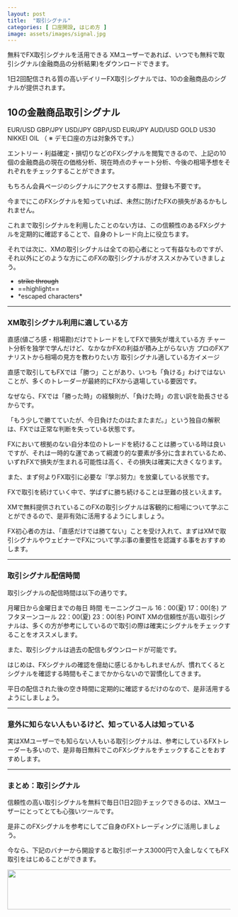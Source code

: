 ```yaml
---
layout: post
title:  "取引シグナル"
categories: [ 口座開設, はじめ方 ]
image: assets/images/signal.jpg
---
```

無料でFX取引シグナルを活用できる
XMユーザーであれば、いつでも無料で取引シグナル(金融商品の分析結果)をダウンロードできます。

1日2回配信される質の高いデイリーFX取引シグナルでは、10の金融商品のシグナルが提供されます。


## 10の金融商品取引シグナル

EUR/USD
GBP/JPY
USD/JPY
GBP/USD
EUR/JPY
AUD/USD
GOLD
US30
NIKKEI
OIL
（ ※ デモ口座の方は対象外です。）

エントリー・利益確定・損切りなどのFXシグナルを閲覧できるので、上記の10個の金融商品の現在の価格分析、現在時点のチャート分析、今後の相場予想をそれぞれをチェックすることができます。

もちろん会員ページのシグナルにアクセスする際は、登録も不要です。

今までにこのFXシグナルを知っていれば、未然に防げたFXの損失があるかもしれません。

これまで取引シグナルを利用したことのない方は、この信頼性のあるFXシグナルを定期的に確認することで、自身のトレード向上に役立ちます。

それでは次に、XMの取引シグナルは全ての初心者にとって有益なものですが、それ以外にどのような方にこのFXの取引シグナルがオススメかみていきましょう。

+ ~~strike through~~
+ ==highlight==
+ \*escaped characters\*

<hr>

### XM取引シグナル利用に適している方

直感(値ごろ感・相場勘)だけでトレードをしてFXで損失が増えている方
チャート分析を独学で学んだけど、なかなかFXの利益が積み上がらない方
プロのFXアナリストから相場の見方を教わりたい方
取引シグナル適している方イメージ

直感で取引してもFXでは「勝つ」ことがあり、いつも「負ける」わけではないことが、多くのトレーダーが最終的にFXから退場している要因です。

なぜなら、FXでは「勝った時」の経験則が、「負けた時」の言い訳を助長させるからです。

「もう少しで勝てていたが、今日負けたのはたまたまだ。」という独自の解釈は、FXでは正常な判断を失っている状態です。

FXにおいて根拠のない自分本位のトレードを続けることは勝っている時は良いですが、それは一時的な運であって綱渡り的な要素が多分に含まれているため、いずれFXで損失が生まれる可能性は高く、その損失は確実に大きくなります。


また、まず何よりFX取引に必要な『学ぶ努力』を放棄している状態です。

FXで取引を続けていく中で、学ばずに勝ち続けることは至難の技といえます。

XMで無料提供されているこのFXの取引シグナルは客観的に相場について学ぶことができるので、是非有効に活用するようにしましょう。

FX初心者の方は、「直感だけでは勝てない」ことを受け入れて、まずはXMで取引シグナルやウェビナーでFXについて学ぶ事の重要性を認識する事をおすすめします。

<hr>

### 取引シグナル配信時間

取引シグナルの配信時間は以下の通りです。

月曜日から金曜日までの毎日	時間
モーニングコール	16：00(夏)
17：00(冬)
アフタヌーンコール	22：00(夏)
23：00(冬)
POINT
XMの信頼性が高い取引シグナルは、多くの方が参考にしているので取引の際は確実にシグナルをチェックすることをオススメします。

また、取引シグナルは過去の配信もダウンロードが可能です。

はじめは、FXシグナルの確認を億劫に感じるかもしれませんが、慣れてくるとシグナルを確認する時間もそこまでかからないので習慣化してきます。

平日の配信された後の空き時間に定期的に確認するだけのなので、是非活用するようにしましょう。


<hr>

### 意外に知らない人もいるけど、知っている人は知っている

実はXMユーザーでも知らない人もいる取引シグナルは、参考にしているFXトレーダーも多いので、是非毎日無料でこのFXシグナルをチェックすることをおすすめします。



<hr>

### まとめ：取引シグナル

信頼性の高い取引シグナルを無料で毎日(1日2回)チェックできるのは、XMユーザーにとってとても心強いツールです。

是非このFXシグナルを参考にしてご自身のFXトレーディングに活用しましょう。

今なら、下記のバナーから開設すると取引ボーナス3000円で入金しなくてもFX取引をはじめることができます。

<a href="https://clicks.affstrack.com/c?m=9257&c=550036" referrerpolicy="no-referrer-when-downgrade"><img src="https://ads.affstrack.com/i/9257?c=550036" width="728" height="90" referrerpolicy="no-referrer-when-downgrade"/></a>